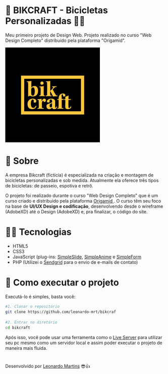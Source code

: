 # 🚵‍ BIKCRAFT - Bicicletas Personalizadas 🚵‍♀️

Meu primeiro projeto de Design Web. Projeto realizado no curso "Web Design Completo" distribuído pela plataforma "Origamid".


![](./img/og-image.png)





# 📖 Sobre

A empresa Bikcraft (fictícia) é especializada na criação e montagem de bicicletas personalizadas e sob medida. Atualmente ela oferece três tipos de bicicletas: de passeio, espotiva e retrô.

O projeto foi realizado durante o curso "Web Design Completo" que é um curso criado e distribuido pela plataforma <a href="https://www.origamid.com"> Origamid </a>. O curso têm seu foco na base de <b>UI/UX Design e codificação</b>, desenvolvendo desde o wireframe (AdobeXD) até o Design (AdobeXD) e, pra finalizar, o código do site.





# 👨‍💻 Tecnologias
<ul>
  <li>HTML5</li>
  <li>CSS3</li>
  <li>JavaScript (plug-ins: <a href="https://github.com/origamid/simple-slide">SimpleSlide</a>, <a href="https://github.com/origamid/simple-anime">SimpleAnime</a> e <a href="https://github.com/origamid/simple-form">SimpleForm</a></li>
  <li>PHP (Utilizei o <a href="https://sendgrid.com">Sendgrid</a> para o envio de e-mails de contato)</li>  
</ul>




# 🔧 Como executar o projeto

Executá-lo é simples, basta você:

```sh
#1. Clonar o repositório
git clone https://github.com/leonardo-mrt/bikcraf

#2. Entrar no diretório
cd bikcraft
```

Após isso, você pode usar uma ferramenta como o <a href="https://marketplace.visualstudio.com/items?itemName=ritwickdey.LiveServer">Live Server</a> para utilizar seu pc mesmo como um servidor local e assim poder executar o projeto de maneira mais fluida.


# 
Desenvolvido por <a href="https://github.com/leonardo-mrt">Leonardo Martins</a> 😎👍
